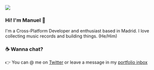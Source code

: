 <img src="https://res.cloudinary.com/manuelrdsg/image/upload/v1594315673/2qkO_puobxh.gif" align="center">


### Hi! I'm Manuel 👋

I'm a Cross-Platform Developer and enthusiast based in Madrid. I love collecting music records and building things. (He/Him)


### ☕  Wanna chat?

 👉 You can @ me on [Twitter](https://www.twitter.com/manuelrdsg) or leave a message in my [portfolio inbox](https://me.manuelrdsg.com)
